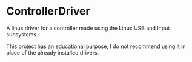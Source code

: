 # ControllerDriver
A linux driver for a controller made using the Linux USB and Input subsystems.

This project has an educational purpose, I do not recommend using it in place of the already installed drivers.
